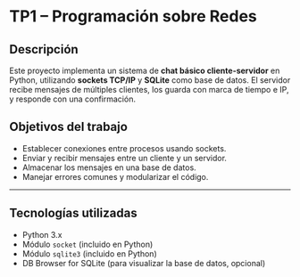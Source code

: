 # TP1 – Programación sobre Redes

## Descripción
Este proyecto implementa un sistema de **chat básico cliente-servidor** en Python, utilizando **sockets TCP/IP** y **SQLite** como base de datos. El servidor recibe mensajes de múltiples clientes, los guarda con marca de tiempo e IP, y responde con una confirmación.

## Objetivos del trabajo
- Establecer conexiones entre procesos usando sockets.
- Enviar y recibir mensajes entre un cliente y un servidor.
- Almacenar los mensajes en una base de datos.
- Manejar errores comunes y modularizar el código.

---

## Tecnologías utilizadas

- Python 3.x
- Módulo `socket` (incluido en Python)
- Módulo `sqlite3` (incluido en Python)
- DB Browser for SQLite (para visualizar la base de datos, opcional)
